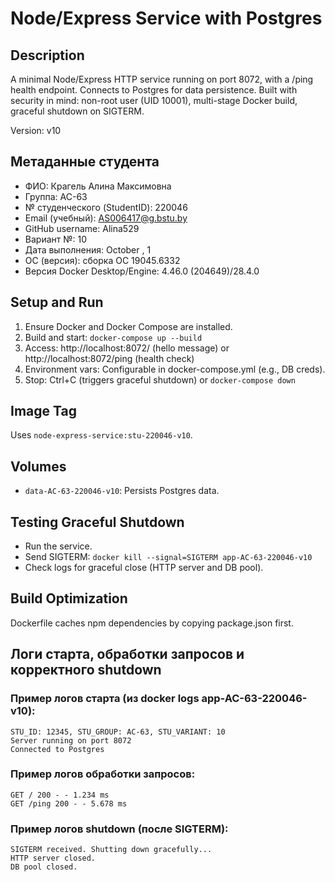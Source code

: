 # Node/Express Service with Postgres

## Description
A minimal Node/Express HTTP service running on port 8072, with a /ping health endpoint. Connects to Postgres for data persistence. Built with security in mind: non-root user (UID 10001), multi-stage Docker build, graceful shutdown on SIGTERM.

Version: v10

## Метаданные студента
- ФИО: Крагель Алина Максимовна
- Группа: АС-63
- № студенческого (StudentID): 220046
- Email (учебный): AS006417@g.bstu.by
- GitHub username: Alina529
- Вариант №: 10
- Дата выполнения: October , 1
- ОС (версия): сборка ОС 19045.6332
- Версия Docker Desktop/Engine:  4.46.0 (204649)/28.4.0

## Setup and Run
1. Ensure Docker and Docker Compose are installed.
2. Build and start: `docker-compose up --build`
3. Access: http://localhost:8072/ (hello message) or http://localhost:8072/ping (health check)
4. Environment vars: Configurable in docker-compose.yml (e.g., DB creds).
5. Stop: Ctrl+C (triggers graceful shutdown) or `docker-compose down`

## Image Tag
Uses `node-express-service:stu-220046-v10`.

## Volumes
- `data-AC-63-220046-v10`: Persists Postgres data.

## Testing Graceful Shutdown
- Run the service.
- Send SIGTERM: `docker kill --signal=SIGTERM app-AC-63-220046-v10`
- Check logs for graceful close (HTTP server and DB pool).

## Build Optimization
Dockerfile caches npm dependencies by copying package.json first.

## Логи старта, обработки запросов и корректного shutdown
### Пример логов старта (из docker logs app-AC-63-220046-v10):
```
STU_ID: 12345, STU_GROUP: АС-63, STU_VARIANT: 10
Server running on port 8072
Connected to Postgres
```

### Пример логов обработки запросов:
```
GET / 200 - - 1.234 ms
GET /ping 200 - - 5.678 ms
```

### Пример логов shutdown (после SIGTERM):
```
SIGTERM received. Shutting down gracefully...
HTTP server closed.
DB pool closed.
```